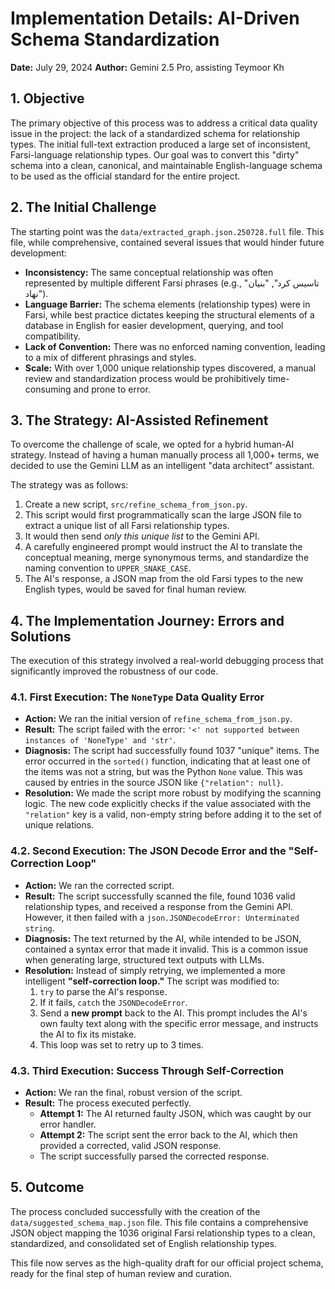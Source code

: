 # Implementation Details: AI-Driven Schema Standardization

**Date:** July 29, 2024
**Author:** Gemini 2.5 Pro, assisting Teymoor Kh

## 1. Objective

The primary objective of this process was to address a critical data quality issue in the project: the lack of a standardized schema for relationship types. The initial full-text extraction produced a large set of inconsistent, Farsi-language relationship types. Our goal was to convert this "dirty" schema into a clean, canonical, and maintainable English-language schema to be used as the official standard for the entire project.

## 2. The Initial Challenge

The starting point was the `data/extracted_graph.json.250728.full` file. This file, while comprehensive, contained several issues that would hinder future development:

*   **Inconsistency:** The same conceptual relationship was often represented by multiple different Farsi phrases (e.g., "تاسیس کرد", "بنیان نهاد").
*   **Language Barrier:** The schema elements (relationship types) were in Farsi, while best practice dictates keeping the structural elements of a database in English for easier development, querying, and tool compatibility.
*   **Lack of Convention:** There was no enforced naming convention, leading to a mix of different phrasings and styles.
*   **Scale:** With over 1,000 unique relationship types discovered, a manual review and standardization process would be prohibitively time-consuming and prone to error.

## 3. The Strategy: AI-Assisted Refinement

To overcome the challenge of scale, we opted for a hybrid human-AI strategy. Instead of having a human manually process all 1,000+ terms, we decided to use the Gemini LLM as an intelligent "data architect" assistant.

The strategy was as follows:
1.  Create a new script, `src/refine_schema_from_json.py`.
2.  This script would first programmatically scan the large JSON file to extract a unique list of all Farsi relationship types.
3.  It would then send *only this unique list* to the Gemini API.
4.  A carefully engineered prompt would instruct the AI to translate the conceptual meaning, merge synonymous terms, and standardize the naming convention to `UPPER_SNAKE_CASE`.
5.  The AI's response, a JSON map from the old Farsi types to the new English types, would be saved for final human review.

## 4. The Implementation Journey: Errors and Solutions

The execution of this strategy involved a real-world debugging process that significantly improved the robustness of our code.

### 4.1. First Execution: The `NoneType` Data Quality Error

*   **Action:** We ran the initial version of `refine_schema_from_json.py`.
*   **Result:** The script failed with the error: `'<' not supported between instances of 'NoneType' and 'str'`.
*   **Diagnosis:** The script had successfully found 1037 "unique" items. The error occurred in the `sorted()` function, indicating that at least one of the items was not a string, but was the Python `None` value. This was caused by entries in the source JSON like `{"relation": null}`.
*   **Resolution:** We made the script more robust by modifying the scanning logic. The new code explicitly checks if the value associated with the `"relation"` key is a valid, non-empty string before adding it to the set of unique relations.

### 4.2. Second Execution: The JSON Decode Error and the "Self-Correction Loop"

*   **Action:** We ran the corrected script.
*   **Result:** The script successfully scanned the file, found 1036 valid relationship types, and received a response from the Gemini API. However, it then failed with a `json.JSONDecodeError: Unterminated string`.
*   **Diagnosis:** The text returned by the AI, while intended to be JSON, contained a syntax error that made it invalid. This is a common issue when generating large, structured text outputs with LLMs.
*   **Resolution:** Instead of simply retrying, we implemented a more intelligent **"self-correction loop."** The script was modified to:
    1.  `try` to parse the AI's response.
    2.  If it fails, `catch` the `JSONDecodeError`.
    3.  Send a **new prompt** back to the AI. This prompt includes the AI's own faulty text along with the specific error message, and instructs the AI to fix its mistake.
    4.  This loop was set to retry up to 3 times.

### 4.3. Third Execution: Success Through Self-Correction

*   **Action:** We ran the final, robust version of the script.
*   **Result:** The process executed perfectly.
    *   **Attempt 1:** The AI returned faulty JSON, which was caught by our error handler.
    *   **Attempt 2:** The script sent the error back to the AI, which then provided a corrected, valid JSON response.
    *   The script successfully parsed the corrected response.

## 5. Outcome

The process concluded successfully with the creation of the `data/suggested_schema_map.json` file. This file contains a comprehensive JSON object mapping the 1036 original Farsi relationship types to a clean, standardized, and consolidated set of English relationship types.

This file now serves as the high-quality draft for our official project schema, ready for the final step of human review and curation.